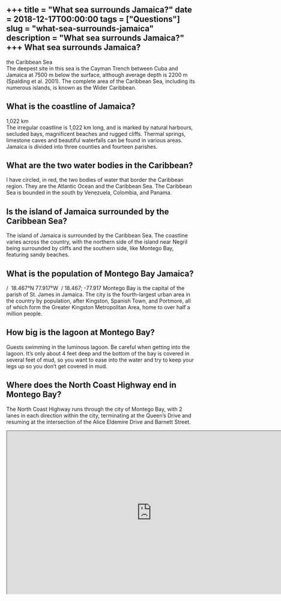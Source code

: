 +++
title = "What sea surrounds Jamaica?"
date = 2018-12-17T00:00:00
tags = ["Questions"]
slug = "what-sea-surrounds-jamaica"
description = "What sea surrounds Jamaica?"
+++
What sea surrounds Jamaica?
---------------------------

the Caribbean Sea  
The deepest site in this sea is the Cayman Trench between Cuba and Jamaica at 7500 m below the surface, although average depth is 2200 m (Spalding et al. 2001). The complete area of the Caribbean Sea, including its numerous islands, is known as the Wider Caribbean.

What is the coastline of Jamaica?
---------------------------------

1,022 km  
The irregular coastline is 1,022 km long, and is marked by natural harbours, secluded bays, magnificent beaches and rugged cliffs. Thermal springs, limestone caves and beautiful waterfalls can be found in various areas. Jamaica is divided into three counties and fourteen parishes.

What are the two water bodies in the Caribbean?
-----------------------------------------------

I have circled, in red, the two bodies of water that border the Caribbean region. They are the Atlantic Ocean and the Caribbean Sea. The Caribbean Sea is bounded in the south by Venezuela, Colombia, and Panama.

Is the island of Jamaica surrounded by the Caribbean Sea?
---------------------------------------------------------

The island of Jamaica is surrounded by the Caribbean Sea. The coastline varies across the country, with the northern side of the island near Negril being surrounded by cliffs and the southern side, like Montego Bay, featuring sandy beaches.

What is the population of Montego Bay Jamaica?
----------------------------------------------

/ ﻿ 18.467°N 77.917°W ﻿ / 18.467; -77.917 Montego Bay is the capital of the parish of St. James in Jamaica. The city is the fourth-largest urban area in the country by population, after Kingston, Spanish Town, and Portmore, all of which form the Greater Kingston Metropolitan Area, home to over half a million people.

How big is the lagoon at Montego Bay?
-------------------------------------

Guests swimming in the luminous lagoon. Be careful when getting into the lagoon. It’s only about 4 feet deep and the bottom of the bay is covered in several feet of mud, so you want to ease into the water and try to keep your legs up so you don’t get covered in mud.

Where does the North Coast Highway end in Montego Bay?
------------------------------------------------------

The North Coast Highway runs through the city of Montego Bay, with 2 lanes in each direction within the city, terminating at the Queen’s Drive and resuming at the intersection of the Alice Eldemire Drive and Barnett Street.

<iframe allow="accelerometer; autoplay; clipboard-write; encrypted-media; gyroscope; picture-in-picture" allowfullscreen="" class="__youtube_prefs__  epyt-is-override  no-lazyload" data-no-lazy="1" data-origheight="433" data-origwidth="770" data-skipgform_ajax_framebjll="" height="433" id="_ytid_75182" loading="lazy" src="https://www.youtube.com/embed/YoalkAAwx5E?enablejsapi=1&autoplay=0&cc_load_policy=0&cc_lang_pref=&iv_load_policy=1&loop=0&modestbranding=0&rel=1&fs=1&playsinline=0&autohide=2&theme=dark&color=red&controls=1&" title="YouTube player" width="770"></iframe>